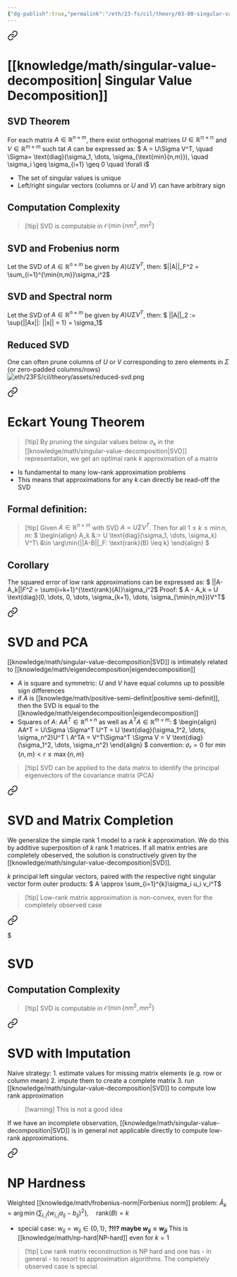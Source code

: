 ```yaml
---
{"dg-publish":true,"permalink":"/eth/23-fs/cil/theory/03-00-singular-value-decomposition/","tags":["eth/cil/theory"],"created":"","updated":""}
---
```



<div class="transclusion internal-embed is-loaded"><a class="markdown-embed-link" href="/knowledge/math/singular-value-decomposition/" aria-label="Open link"><svg xmlns="http://www.w3.org/2000/svg" width="24" height="24" viewBox="0 0 24 24" fill="none" stroke="currentColor" stroke-width="2" stroke-linecap="round" stroke-linejoin="round" class="svg-icon lucide-link"><path d="M10 13a5 5 0 0 0 7.54.54l3-3a5 5 0 0 0-7.07-7.07l-1.72 1.71"></path><path d="M14 11a5 5 0 0 0-7.54-.54l-3 3a5 5 0 0 0 7.07 7.07l1.71-1.71"></path></svg></a><div class="markdown-embed">




# [[knowledge/math/singular-value-decomposition\| Singular Value Decomposition]]

## SVD Theorem
For each matrix $A \in \mathbb{R}^{n \times m}$, there exist orthogonal matrixes $U \in \mathbb{R^{n \times n}}$ and $V \in \mathbb{R}^{m \times m}$ such tat $A$ can be expressed as:
$
A = U\Sigma V^T, \quad \Sigma= \text{diag}(\sigma_1, \dots, \sigma_{\text{min}\{n,m\}}), \quad \sigma_i \geq \sigma_{i+1} \geq 0 \quad \forall i$
* The set of singular values is unique
* Left/right singular vectors (columns or $U$ and $V$) can have arbitrary sign

## Computation Complexity
>[!tip] SVD is computable in $\mathcal{O}(\min\{nm^2, mn^2\}$


## SVD and Frobenius norm
Let the SVD of $A \in \mathbb{R}^{n \times m}$ be given by $A ) U\Sigma V^T$, then:
$||A||_F^2 = \sum_{i=1}^{\min{n,m}}\sigma_i^2$
## SVD and Spectral norm
Let the SVD of $A \in \mathbb{R}^{n \times m}$ be given by $A ) U\Sigma V^T$, then:
$
||A||_2 := \sup\{||Ax||: ||x|| = 1\} = \sigma_1$
## Reduced SVD
One can often prune columns of $U$ or $V$ corresponding to zero elements in $\Sigma$ (or zero-padded columns/rows)
![eth/23FS/cil/theory/assets/reduced-svd.png](/img/user/eth/23FS/cil/theory/assets/reduced-svd.png)

</div></div>



<div class="transclusion internal-embed is-loaded"><a class="markdown-embed-link" href="/eth/23-fs/cil/theory/03-01-eckart-young-theorem/" aria-label="Open link"><svg xmlns="http://www.w3.org/2000/svg" width="24" height="24" viewBox="0 0 24 24" fill="none" stroke="currentColor" stroke-width="2" stroke-linecap="round" stroke-linejoin="round" class="svg-icon lucide-link"><path d="M10 13a5 5 0 0 0 7.54.54l3-3a5 5 0 0 0-7.07-7.07l-1.72 1.71"></path><path d="M14 11a5 5 0 0 0-7.54-.54l-3 3a5 5 0 0 0 7.07 7.07l1.71-1.71"></path></svg></a><div class="markdown-embed">




# Eckart Young Theorem
>[!tip] By pruning the singular values below $\sigma_k$ in the [[knowledge/math/singular-value-decomposition\|SVD]] representation, we get an optimal rank $k$ approximation of a matrix
>
* Is fundamental to many low-rank approximation problems
* This means that approximations for any $k$ can directly be read-off the SVD
## Formal definition:
>[!tip] Given $A \in \mathbb{R}^{n \times m}$ with SVD $A = U \Sigma V^T$. Then for all $1 \leq k \leq \min{n,m}$:
>$
>\begin{align}
>A_k &:= U \text{diag}(\sigma_1, \dots, \sigma_k) V^T\\
>	&\in \arg\min\{||A-B||_F: \text{rank}(B) \leq k\}
>\end{align}
>$

## Corollary
The squared error of low rank approximations can be expressed as:
$
||A-A_k||_F^2 = \sum_{i=k+1}^{\text{rank}(A)}\sigma_i^2$
Proof:
$
A - A_k = U \text{diag}(0, \dots, 0, \dots, \sigma_{k+1}, \dots, \sigma_{\min\{n,m\}})V^T$


</div></div>


<div class="transclusion internal-embed is-loaded"><a class="markdown-embed-link" href="/eth/23-fs/cil/theory/03-02-svd-pca/" aria-label="Open link"><svg xmlns="http://www.w3.org/2000/svg" width="24" height="24" viewBox="0 0 24 24" fill="none" stroke="currentColor" stroke-width="2" stroke-linecap="round" stroke-linejoin="round" class="svg-icon lucide-link"><path d="M10 13a5 5 0 0 0 7.54.54l3-3a5 5 0 0 0-7.07-7.07l-1.72 1.71"></path><path d="M14 11a5 5 0 0 0-7.54-.54l-3 3a5 5 0 0 0 7.07 7.07l1.71-1.71"></path></svg></a><div class="markdown-embed">




# SVD and PCA
[[knowledge/math/singular-value-decomposition\|SVD]] is intimately related to [[knowledge/math/eigendecomposition\|eigendecomposition]]
* $A$ is square and symmetric: $U$ and $V$ have equal columns up to possible sign differences
* if $A$ is [[knowledge/math/positive-semi-definit\|positive semi-definit]], then the SVD is equal to the [[knowledge/math/eigendecomposition\|eigendecomposition]]
* Squares of $A$: $AA^T \in \mathbb{R}^{n \times n}$ as well as $A^TA \in \mathbb{R}^{m \times m}$: 
$
\begin{align}
AA^T = U\Sigma \Sigma^T U^T = U \text{diag}(\sigma_1^2, \dots, \sigma_n^2)U^T \\
A^TA = V^T\Sigma^T \Sigma V = V \text{diag}(\sigma_1^2, \dots, \sigma_n^2)
\end{align}
$
 convention: $\sigma_r = 0$ for $\min\{n,m\} < r \leq \max\{n,m\}$

>[!tip] SVD can be applied to the data matrix to identify the principal eigenvectors of the covariance matrix (PCA)



</div></div>


<div class="transclusion internal-embed is-loaded"><a class="markdown-embed-link" href="/eth/23-fs/cil/theory/03-03-svd-matrix-completion/" aria-label="Open link"><svg xmlns="http://www.w3.org/2000/svg" width="24" height="24" viewBox="0 0 24 24" fill="none" stroke="currentColor" stroke-width="2" stroke-linecap="round" stroke-linejoin="round" class="svg-icon lucide-link"><path d="M10 13a5 5 0 0 0 7.54.54l3-3a5 5 0 0 0-7.07-7.07l-1.72 1.71"></path><path d="M14 11a5 5 0 0 0-7.54-.54l-3 3a5 5 0 0 0 7.07 7.07l1.71-1.71"></path></svg></a><div class="markdown-embed">




# SVD and Matrix Completion
We generalize the simple rank 1 model to a rank $k$ approximation.
We do this by additive superposition of $k$ rank 1 matrices.
If all matrix entries are completely obeserved, the solution is constructively given by the [[knowledge/math/singular-value-decomposition\|SVD]].

$k$ principal left singular vectors, paired with the respective right singular vector form outer products:
$
A \approx \sum_{i=1}^{k}\sigma_i u_i v_i^T$
>[!tip] Low-rank matrix approximation is non-convex, even for the completely observed case


<div class="transclusion internal-embed is-loaded"><a class="markdown-embed-link" href="/knowledge/math/singular-value-decomposition/#computation-complexity" aria-label="Open link"><svg xmlns="http://www.w3.org/2000/svg" width="24" height="24" viewBox="0 0 24 24" fill="none" stroke="currentColor" stroke-width="2" stroke-linecap="round" stroke-linejoin="round" class="svg-icon lucide-link"><path d="M10 13a5 5 0 0 0 7.54.54l3-3a5 5 0 0 0-7.07-7.07l-1.72 1.71"></path><path d="M14 11a5 5 0 0 0-7.54-.54l-3 3a5 5 0 0 0 7.07 7.07l1.71-1.71"></path></svg></a><div class="markdown-embed">

$<div class="markdown-embed-title">

# SVD

</div>


## Computation Complexity
>[!tip] SVD is computable in $\mathcal{O}(\min\{nm^2, mn^2\}$



</div></div>




</div></div>


<div class="transclusion internal-embed is-loaded"><a class="markdown-embed-link" href="/eth/23-fs/cil/theory/03-04-svd-with-imputation/" aria-label="Open link"><svg xmlns="http://www.w3.org/2000/svg" width="24" height="24" viewBox="0 0 24 24" fill="none" stroke="currentColor" stroke-width="2" stroke-linecap="round" stroke-linejoin="round" class="svg-icon lucide-link"><path d="M10 13a5 5 0 0 0 7.54.54l3-3a5 5 0 0 0-7.07-7.07l-1.72 1.71"></path><path d="M14 11a5 5 0 0 0-7.54-.54l-3 3a5 5 0 0 0 7.07 7.07l1.71-1.71"></path></svg></a><div class="markdown-embed">




# SVD with Imputation
Naive strategy:
	1. estimate values for missing matrix elements (e.g. row or column mean)
	2. impute them to create a complete matrix
	3. run [[knowledge/math/singular-value-decomposition\|SVD]] to compute low rank approximation

>[!warning] This is not a good idea

If we have an incomplete observation, [[knowledge/math/singular-value-decomposition\|SVD]] is in general not applicable directly to compute low-rank approximations.


</div></div>


<div class="transclusion internal-embed is-loaded"><a class="markdown-embed-link" href="/eth/23-fs/cil/theory/03-05-np-hard/" aria-label="Open link"><svg xmlns="http://www.w3.org/2000/svg" width="24" height="24" viewBox="0 0 24 24" fill="none" stroke="currentColor" stroke-width="2" stroke-linecap="round" stroke-linejoin="round" class="svg-icon lucide-link"><path d="M10 13a5 5 0 0 0 7.54.54l3-3a5 5 0 0 0-7.07-7.07l-1.72 1.71"></path><path d="M14 11a5 5 0 0 0-7.54-.54l-3 3a5 5 0 0 0 7.07 7.07l1.71-1.71"></path></svg></a><div class="markdown-embed">




# NP Hardness
Weighted [[knowledge/math/frobenius-norm\|Forbenius norm]] problem:
$\hat{A}_k = \arg\min \left\{\sum_{i,j} (w_{i,j} a_{ij} - b_{ij})^2\right\}, \quad \text{rank}(B) = k$

* special case: $w_{ij} = w_{ij} \in \{0,1\}$, **?!!? maybe $w_{ij} = w_{ji}$**
This is [[knowledge/math/np-hard\|NP-hard]] even for $k=1$

>[!tip] Low rank matrix reconstruction is NP hard and one has - in general - to resort to approximation algorithms. The completely observed case is special.



</div></div>

